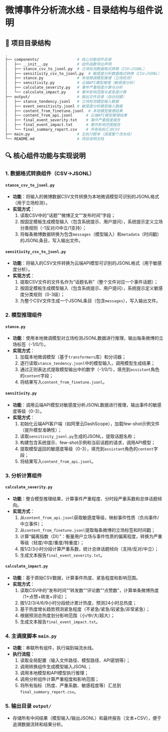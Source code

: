 # 微博事件分析流水线 - 目录结构与组件说明

## 📂 项目目录结构
```bash
.
├── components/                 # 核心功能组件目录
│   ├── __init__.py             # 组件函数导出声明
│   ├── stance_csv_to_jsonl.py  # 立场检测数据格式转换（CSV→JSONL）
│   ├── sensitivity_csv_to_jsonl.py  # 敏感度分析数据格式转换（CSV→JSONL）
│   ├── stance.py               # 本地微调模型推理（立场检测）
│   ├── sensitivity.py          # 云端API模型推理（敏感度分析）
│   ├── calculate_severity.py   # 事件严重程度计算与分析
│   └── calculate_impact.py     # 事件影响范围与紧急度计算
├── output/                     # 输出文件目录（自动创建）
│   ├── stance_tendency.jsonl   # 立场检测模型输入数据
│   ├── event_sensitivity.jsonl # 敏感度分析模型输入数据
│   ├── content_from_finetune.jsonl  # 本地模型推理结果
│   ├── content_from_api.jsonl      # 云端API模型推理结果
│   ├── final_event_severity.txt    # 事件严重程度报告
│   ├── final_event_impact.txt      # 事件影响范围报告
│   └── final_summary_report.csv    # 所有指标汇总CSV
├── main.py                     # 主执行脚本（调度整个流水线）
└── README.md                   # 项目说明文档
```


## 🔍 核心组件功能与实现说明

### 1. 数据格式转换组件（CSV→JSONL）
#### `stance_csv_to_jsonl.py`
- **功能**：将输入的微博数据CSV文件转换为本地微调模型可识别的JSONL格式（用于立场检测）。
- **实现方式**：
  1. 读取CSV中的“话题”“微博正文”“发布时间”字段；
  2. 按固定模板生成模型输入（包含系统提示、用户提问），系统提示定义立场分类规则（-1反对/0中立/1支持）；
  3. 将每条微博数据转换为包含`messages`（模型输入）和`metadata`（时间戳）的JSONL条目，写入输出文件。


#### `sensitivity_csv_to_jsonl.py`
- **功能**：将输入的CSV文件转换为云端API模型可识别的JSONL格式（用于敏感度分析）。
- **实现方式**：
  1. 提取CSV文件的文件名作为“话题名称”（整个文件对应一个事件话题）；
  2. 按固定模板生成模型输入（包含系统提示、用户提问），系统提示定义敏感度分类规则（0-3级）；
  3. 为整个CSV文件生成一个JSONL条目（包含`messages`），写入输出文件。


### 2. 模型推理组件
#### `stance.py`
- **功能**：使用本地微调模型对立场检测JSONL数据进行推理，输出每条微博的立场标签（-1/0/1）。
- **实现方式**：
  1. 加载本地微调模型（基于`transformers`库）和分词器；
  2. 逐行读取`stance_tendency.jsonl`中的模型输入，调用模型生成结果；
  3. 通过正则表达式提取模型输出中的数字（-1/0/1），填充到`assistant`角色的`content`字段；
  4. 将结果写入`content_from_finetune.jsonl`。


#### `sensitivity.py`
- **功能**：调用云端API模型对敏感度分析JSONL数据进行推理，输出事件的敏感度等级（0-3）。
- **实现方式**：
  1. 初始化云端API客户端（如阿里云DashScope），加载few-shot示例文件（提升模型准确性）；
  2. 读取`sensitivity_jsonl.py`生成的JSONL，提取话题名称；
  3. 构建包含系统提示、few-shot示例和当前话题的请求，调用API模型；
  4. 提取模型返回的敏感度等级（0-3），填充到`assistant`角色的`content`字段；
  5. 将结果写入`content_from_api.jsonl`。


### 3. 分析计算组件
#### `calculate_severity.py`
- **功能**：整合模型推理结果，计算事件严重程度、分时段严重系数和总体话题倾向。
- **实现方式**：
  1. 从`content_from_api.jsonl`获取敏感度等级，映射事件性质（负向事件/中立事件）；
  2. 从`content_from_finetune.jsonl`提取每条微博的立场标签和时间戳；
  3. 计算“偏离指数（DI）”：衡量用户立场与事件性质的偏离程度，转换为严重等级（轻度/中度/重度/特重度）；
  4. 按1/2/3小时分段计算严重系数，统计总体话题倾向（支持/反对/中立）；
  5. 生成文本报告`final_event_severity.txt`。


#### `calculate_impact.py`
- **功能**：基于原始CSV数据，计算事件热度、紧急程度和影响范围。
- **实现方式**：
  1. 读取CSV中的“发布时间”“转发数”“评论数”“点赞数”，计算单条微博热度（1+点赞+转发+评论）；
  2. 按1/2/3/4/6/9小时分段统计累计热度，预测24小时总热度；
  3. 基于热度增长趋势预测紧急程度（不紧急/紧急/较紧急/非常紧急）；
  4. 根据预测总热度划分影响范围（小/中/大/超大）；
  5. 生成文本报告`final_event_impact.txt`。


### 4. 主调度脚本 `main.py`
- **功能**：串联所有组件，执行端到端流水线。
- **执行流程**：
  1. 读取全局配置（输入文件路径、模型路径、API密钥等）；
  2. 调用转换组件生成模型输入JSONL；
  3. 调用本地模型和API模型执行推理；
  4. 调用分析组件计算严重程度和影响范围；
  5. 将所有指标（热度、严重系数、敏感程度等）汇总到`final_summary_report.csv`。


### 5. 输出目录 `output/`
- 存储所有中间结果（模型输入/输出JSONL）和最终报告（文本+CSV），便于追溯数据流转和结果分析。